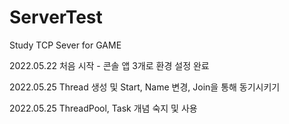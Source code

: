 # ServerTest
Study TCP Sever for GAME

2022.05.22 
처음 시작 - 콘솔 앱 3개로 환경 설정 완료

2022.05.25
Thread 생성 및 Start, Name 변경, Join을 통해 동기시키기

2022.05.25
ThreadPool, Task 개념 숙지 및 사용
